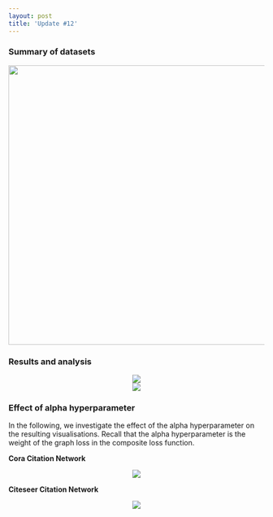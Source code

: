 ```yaml
---
layout: post
title: 'Update #12'
---
```

### Summary of datasets
<center>
<img src="{{ site.baseurl }}/public/update_12/datasets.png" width="550">
</center>

### Results and analysis
<center>
<img src="{{ site.baseurl }}/public/update_12/grp1.png">
</center>

<center>
<img src="{{ site.baseurl }}/public/update_12/grp2.png">
</center>

### Effect of alpha hyperparameter
In the following, we investigate the effect of the alpha hyperparameter on the resulting visualisations. Recall that the alpha hyperparameter is the weight of the graph loss in the composite loss function.

__Cora Citation Network__
<center>
<img src="{{ site.baseurl }}/public/update_12/cora.png">
</center>

__Citeseer Citation Network__
<center>
<img src="{{ site.baseurl }}/public/update_12/citeseer.png">
</center>

